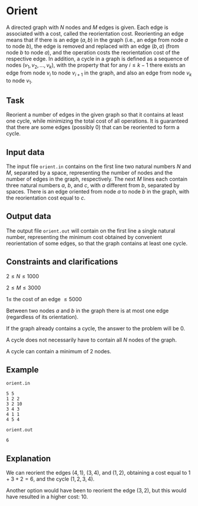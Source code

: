 # Orient

A directed graph with $N$ nodes and $M$ edges is given. Each edge is associated with a cost, called the reorientation cost. Reorienting an edge means that if there is an edge $(a, b)$ in the graph (i.e., an edge from node $a$ to node $b$), the edge is removed and replaced with an edge $(b, a)$ (from node $b$ to node $a$), and the operation costs the reorientation cost of the respective edge. In addition, a cycle in a graph is defined as a sequence of nodes $(v_1, v_2, \dots, v_k)$, with the property that for any $i \leq k-1$ there exists an edge from node $v_i$ to node $v_{i+1}$ in the graph, and also an edge from node $v_k$ to node $v_1$. 

## Task

Reorient a number of edges in the given graph so that it contains at least one cycle, while minimizing the total cost of all operations. It is guaranteed that there are some edges (possibly $0$) that can be reoriented to form a cycle.

## Input data

The input file `orient.in` contains on the first line two natural numbers $N$ and $M$, separated by a space, representing the number of nodes and the number of edges in the graph, respectively. The next $M$ lines each contain three natural numbers $a$, $b$, and $c$, with $a$ different from $b$, separated by spaces. There is an edge oriented from node $a$ to node $b$ in the graph, with the reorientation cost equal to $c$.

## Output data

The output file `orient.out` will contain on the first line a single natural number, representing the minimum cost obtained by convenient reorientation of some edges, so that the graph contains at least one cycle.

## Constraints and clarifications

$2 \leq N \leq 1000$ 

$2 \leq M \leq 3000$ 

$1 \leq$ the cost of an edge $\leq 5000$

Between two nodes $a$ and $b$ in the graph there is at most one edge (regardless of its orientation).

If the graph already contains a cycle, the answer to the problem will be $0$. 

A cycle does not necessarily have to contain all $N$ nodes of the graph. 

A cycle can contain a minimum of $2$ nodes.

## Example

`orient.in` 

```
5 5
1 2 2
3 2 10
3 4 3
4 1 1
4 5 4
```

`orient.out` 

```
6
```

## Explanation

We can reorient the edges $(4, 1)$, $(3, 4)$, and $(1, 2)$, obtaining a cost equal to $1 + 3 + 2 = 6$, and the cycle $(1, 2, 3, 4)$. 

Another option would have been to reorient the edge $(3, 2)$, but this would have resulted in a higher cost: $10$.